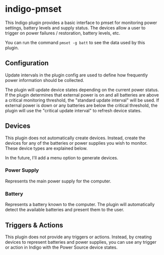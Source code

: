 # indigo-pmset

This Indigo plugin provides a basic interface to pmset for monitoring power settings,
battery levels and supply status.  The devices allow a user to trigger on power failures /
restoration, battery levels, etc.

You can run the command `pmset -g batt` to see the data used by this plugin.

## Configuration

Update intervals in the plugin config are used to define how frequently power information
should be collected.

The plugin will update device states depending on the current power status.  If the plugin
determines that external power is on and all batteries are above a critical monitoring
threshold, the "standard update interval" will be used.  If external power is down or any
batteries are below the critical threshold, the plugin will use the "critical update
interval" to refresh device states.

## Devices

This plugin does not automatically create devices.  Instead, create the devices for any
of the batteries or power supplies you wish to monitor.  These device types are explained
below.

In the future, I'll add a menu option to generate devices.

### Power Supply

Represents the main power supply for the computer.

### Battery

Represents a battery known to the computer.  The plugin will automatically detect the
available batteries and present them to the user.

## Triggers & Actions

This plugin does not provide any triggers or actions.  Instead, by creating devices to
represent batteries and power supplies, you can use any trigger or action in Indigo with
the Power Source device states.

